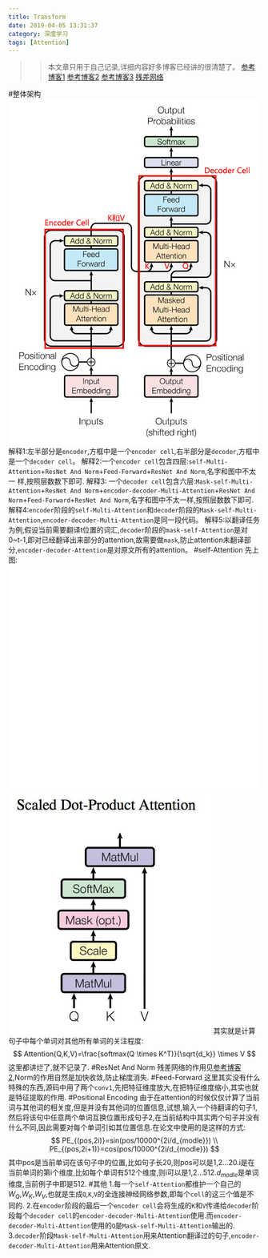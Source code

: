 ```yaml
---
title: Transform
date: 2019-04-05 13:31:37
category: 深度学习
tags: [Attention]
---
```

>>本文章只用于自己记录,详细内容好多博客已经讲的很清楚了。
[参考博客1](https://jalammar.github.io/illustrated-transformer/)
[参考博客2](https://zhuanlan.zhihu.com/p/47282410?utm_source=wechat_session&utm_medium=social&s_r=0)
[参考博客3](https://blog.csdn.net/yiyele/article/details/81913031)
[残差网络](https://www.jianshu.com/p/e58437f39f65)

#整体架构
![](/img/transform2.jpg)
解释1:左半部分是`encoder`,方框中是一个`encoder cell`,右半部分是`decoder`,方框中是一个`decoder cell`。
解释2:一个`encoder cell`包含四层:`self-Multi-Attention`+`ResNet And Norm`+`Feed-Forward`+`ResNet And Norm`,名字和图中不太一
样,按照层数数下即可.
解释3: 一个`decoder cell`包含六层:`Mask-self-Multi-Attention`+`ResNet And Norm`+`encoder-decoder-Multi-Attention`+`ResNet And Norm`+`Feed-Forward`+`ResNet And Norm`,名字和图中不太一样,按照层数数下即可.
解释4:`encoder`阶段的`self-Multi-Attention`和`decoder`阶段的`Mask-self-Multi-Attention`,`encoder-decoder-Multi-Attention`是同一段代码。
解释5:以翻译任务为例,假设当前需要翻译t位置的词汇,`decoder`阶段的`mask-self-Attention`是对0~t-1,即对已经翻译出来部分的attention,故需要做`mask`,防止attention未翻译部分,`encoder-decoder-Attention`是对原文所有的attention。
#self-Attention
先上图:
![](/img/transform1.gif)
![](/img/selfattention.jpg)
其实就是计算句子中每个单词对其他所有单词的关注程度:
$$
Attention(Q,K,V)=\frac{softmax(Q \times K^T)}{\sqrt{d_k}} \times V
$$
这里都讲烂了,就不记录了.
#ResNet And Norm
残差网络的作用见[参考博客2](https://zhuanlan.zhihu.com/p/47282410?utm_source=wechat_session&utm_medium=social&s_r=0),Norm的作用自然是加快收敛,防止梯度消失.
#Feed-Forward
这里其实没有什么特殊的东西,源码中用了两个`conv1`,先把特征维度放大,在把特征维度缩小,其实也就是特征提取的作用.
#Positional Encoding
由于在attention的时候仅仅计算了当前词与其他词的相关度,但是并没有其他词的位置信息,试想,输入一个待翻译的句子1,然后将该句中任意两个单词互换位置形成句子2,在当前结构中其实两个句子并没有什么不同,因此需要对每个单词引如其位置信息.在论文中使用的是这样的方式:
$$
PE_{(pos,2i)}=sin(pos/10000^{2i/d_{modle}}) \\
PE_{(pos,2i+1)}=cos(pos/10000^{2i/d_{modle}})
$$
其中pos是当前单词在该句子中的位置,比如句子长20,则pos可以是1,2...20.i是在当前单词的第i个维度,比如每个单词有512个维度,则i可以是1,2...512.$d_{modle}$是单词维度,当前例子中即是512.
#其他
1.每一个`self-Attention`都维护一个自己的$W_Q$,$W_K$,$W_V$,也就是生成`Q`,`K`,`V`的全连接神经网络参数,即每个`cell`的这三个值是不同的.
2.在`encoder`阶段的最后一个`encoder cell`会将生成的`K`和`V`传递给`decoder`阶段每个`decoder cell`的`encoder-decoder-Multi-Attention`使用.而`encoder-decoder-Multi-Attention`使用的`Q`是`Mask-self-Multi-Attention`输出的.
3.`decoder`阶段`Mask-self-Multi-Attention`用来Attention翻译过的句子,`encoder-decoder-Multi-Attention`用来Attention原文.